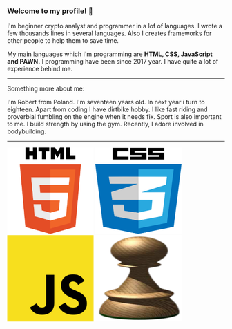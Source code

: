 ### Welcome to my profile! 👋
I'm beginner crypto analyst and programmer in a lof of languages. I wrote a few thousands lines in several languages. Also I creates frameworks for other people to help them to save time.

My main languages which I'm programming are **HTML, CSS, JavaScript and PAWN.** I programming have been since 2017 year. I have quite a lot of experience behind me.  

---

Something more about me:

I'm Robert from Poland. I'm seventeen years old. In next year i turn to eighteen. Apart from coding I have dirtbike hobby. I like fast riding and proverbial fumbling on the engine when it needs fix. Sport is also important to me. I build strength by using the gym. Recently, I adore involved in bodybuilding.

---

<div style="display: inline-block; margin-left: auto; margin-right: auto;">
  <img src="html.png" alt="HTML5" width="200" height="200" />
  <img src="css.png" alt="CSS" width="200" height="200" />
  <img src="js.png" alt="JavaScript" width="200" height="200" />
  <img src="pawn.png" alt="PAWN" width="200" height="200" />
</div>
